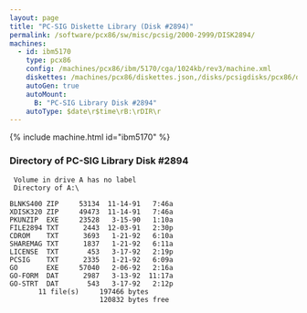 ```yaml
---
layout: page
title: "PC-SIG Diskette Library (Disk #2894)"
permalink: /software/pcx86/sw/misc/pcsig/2000-2999/DISK2894/
machines:
  - id: ibm5170
    type: pcx86
    config: /machines/pcx86/ibm/5170/cga/1024kb/rev3/machine.xml
    diskettes: /machines/pcx86/diskettes.json,/disks/pcsigdisks/pcx86/diskettes.json
    autoGen: true
    autoMount:
      B: "PC-SIG Library Disk #2894"
    autoType: $date\r$time\rB:\rDIR\r
---
```


{% include machine.html id="ibm5170" %}

### Directory of PC-SIG Library Disk #2894

     Volume in drive A has no label
     Directory of A:\

    BLNKS400 ZIP     53134  11-14-91   7:46a
    XDISK320 ZIP     49473  11-14-91   7:46a
    PKUNZIP  EXE     23528   3-15-90   1:10a
    FILE2894 TXT      2443  12-03-91   2:30p
    CDROM    TXT      3693   1-21-92   6:10a
    SHAREMAG TXT      1837   1-21-92   6:11a
    LICENSE  TXT       453   3-17-92   2:19p
    PCSIG    TXT      2335   1-21-92   6:09a
    GO       EXE     57040   2-06-92   2:16a
    GO-FORM  DAT      2987   3-13-92  11:17a
    GO-STRT  DAT       543   3-17-92   2:12p
           11 file(s)     197466 bytes
                          120832 bytes free
